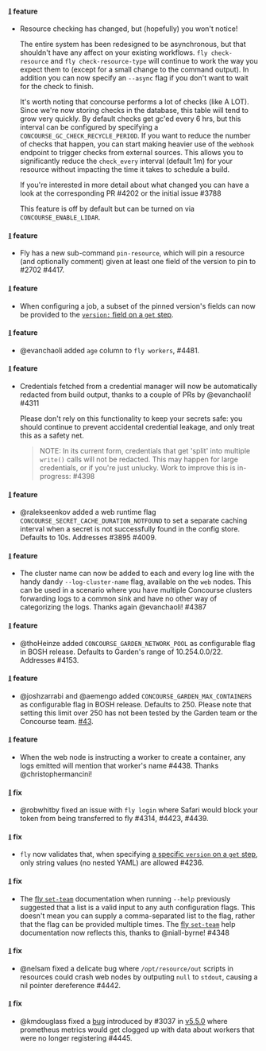 #### <sub><sup><a name="v560-note-4202" href="#v560-note-4202">:link:</a></sup></sub> feature

* Resource checking has changed, but (hopefully) you won't notice!

  The entire system has been redesigned to be asynchronous, but that shouldn't have any affect on your existing workflows. `fly check-resource` and `fly check-resource-type` will continue to work the way you expect them to (except for a small change to the command output). In addition you can now specify an `--async` flag if you don't want to wait for the check to finish.

  It's worth noting that concourse performs a lot of checks (like A LOT). Since we're now storing checks in the database, this table will tend to grow very quickly. By default checks get gc'ed every 6 hrs, but this interval can be configured by specifying a `CONCOURSE_GC_CHECK_RECYCLE_PERIOD`. If you want to reduce the number of checks that happen, you can start making heavier use of the `webhook` endpoint to trigger checks from external sources. This allows you to significantly reduce the `check_every` interval (default 1m) for your resource without impacting the time it takes to schedule a build. 

  If you're interested in more detail about what changed you can have a look at the corresponding PR #4202 or the initial issue #3788

  This feature is off by default but can be turned on via `CONCOURSE_ENABLE_LIDAR`.

#### <sub><sup><a name="v560-note-4417" href="#v560-note-4417">:link:</a></sup></sub> feature

* Fly has a new sub-command `pin-resource`, which will pin a resource (and optionally comment) given at least one field of the version to pin to #2702 #4417.

#### <sub><sup><a name="v560-note-4380" href="#v560-note-4380">:link:</a></sup></sub> feature

* When configuring a job, a subset of the pinned version's fields can now be provided to the [`version:` field on a `get` step](https://concourse-ci.org/get-step.html#get-step-version).

#### <sub><sup><a name="v560-note-4481" href="#v560-note-4481">:link:</a></sup></sub> feature

* @evanchaoli added `age` column to `fly workers`, #4481.

#### <sub><sup><a name="v560-note-4311" href="#v560-note-4311">:link:</a></sup></sub> feature

* Credentials fetched from a credential manager will now be automatically redacted from build output, thanks to a couple of PRs by @evanchaoli! #4311

  Please don't rely on this functionality to keep your secrets safe: you should continue to prevent accidental credential leakage, and only treat this as a safety net.

  > NOTE: In its current form, credentials that get 'split' into multiple `write()` calls will not be redacted. This may happen for large credentials, or if you're just unlucky. Work to improve this is in-progress: #4398

#### <sub><sup><a name="v560-note-3895" href="#v560-note-3895">:link:</a></sup></sub> feature

* @ralekseenkov added a web runtime flag `CONCOURSE_SECRET_CACHE_DURATION_NOTFOUND` to set a separate caching interval when a secret is not successfully found in the config store.  Defaults to 10s. Addresses #3895 #4009.

#### <sub><sup><a name="v560-note-4387" href="#v560-note-4387">:link:</a></sup></sub> feature

* The cluster name can now be added to each and every log line with the handy dandy `--log-cluster-name` flag, available on the `web` nodes. This can be used in a scenario where you have multiple Concourse clusters forwarding logs to a common sink and have no other way of categorizing the logs. Thanks again @evanchaoli! #4387

#### <sub><sup><a name="v560-note-4153" href="#v560-note-4153">:link:</a></sup></sub> feature

* @thoHeinze added `CONCOURSE_GARDEN_NETWORK_POOL` as configurable flag in BOSH release.
  Defaults to Garden's range of 10.254.0.0/22. Addresses #4153.

#### <sub><sup><a name="v560-note-43" href="#v560-note-43">:link:</a></sup></sub> feature

* @joshzarrabi and @aemengo added `CONCOURSE_GARDEN_MAX_CONTAINERS` as configurable flag in BOSH release.
  Defaults to 250. Please note that setting this limit over 250 has not been tested by the Garden team or the Concourse team. [#43](concourse/concourse-bosh-release#43).

#### <sub><sup><a name="v560-note-4438" href="#v560-note-4438">:link:</a></sup></sub> feature

* When the web node is instructing a worker to create a container, any logs emitted will mention that worker's name #4438. Thanks @christophermancini!

#### <sub><sup><a name="v560-note-4314" href="#v560-note-4314">:link:</a></sup></sub> fix

* @robwhitby fixed an issue with `fly login` where Safari would block your token from being transferred to fly #4314, #4423, #4439.

#### <sub><sup><a name="v560-note-4236" href="#v560-note-4236">:link:</a></sup></sub> fix

* `fly` now validates that, when specifying [a specific `version` on a `get` step](https://concourse-ci.org/get-step.html#get-step-version), only string values (no nested YAML) are allowed #4236.

#### <sub><sup><a name="v560-note-4348" href="#v560-note-4348">:link:</a></sup></sub> fix

* The [fly `set-team`](https://concourse-ci.org/managing-teams.html#fly-set-team) documentation when running `--help` previously suggested that a list is a valid input to any auth configuration flags. This doesn't mean you can supply a comma-separated list to the flag, rather that the flag can be provided multiple times. The [fly `set-team`](https://concourse-ci.org/managing-teams.html#fly-set-team) help documentation now reflects this, thanks to @niall-byrne! #4348

#### <sub><sup><a name="v560-note-4442" href="#v560-note-4442">:link:</a></sup></sub> fix

* @nelsam fixed a delicate bug where `/opt/resource/out` scripts in resources could crash web nodes by outputing `null` to `stdout`, causing a nil pointer dereference #4442.

#### <sub><sup><a name="v560-note-4446" href="#v560-note-4446">:link:</a></sup></sub> fix

* @kmdouglass fixed a [bug](https://github.com/concourse/concourse/issues/4341) introduced by #3037 in [v5.5.0](https://github.com/concourse/concourse/releases/tag/v5.5.0) where prometheus metrics would get clogged up with data about workers that were no longer registering #4445.
